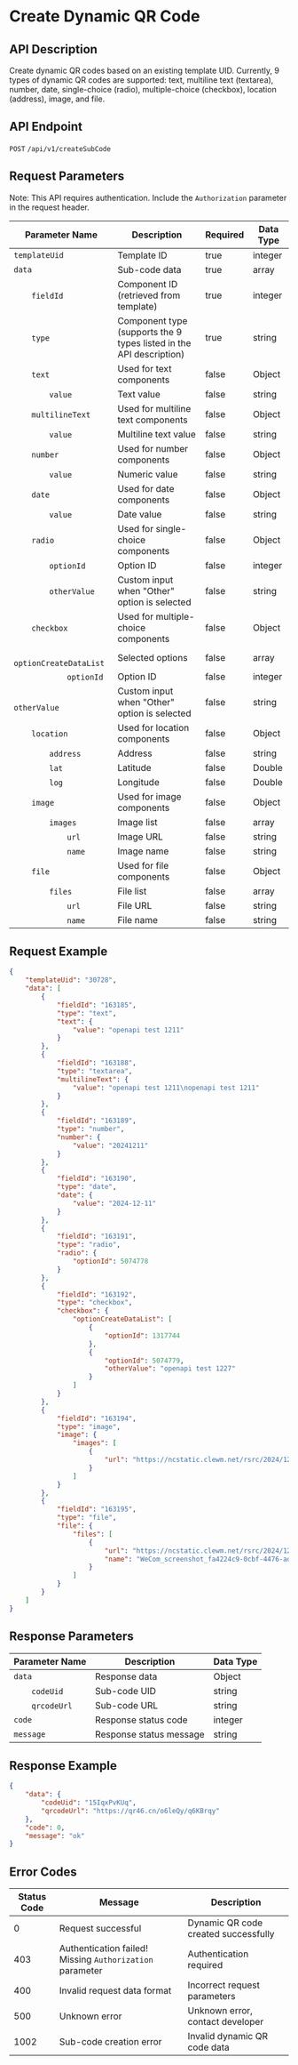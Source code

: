 # Create Dynamic QR Code  

## API Description  
Create dynamic QR codes based on an existing template UID. Currently, 9 types of dynamic QR codes are supported: text, multiline text (textarea), number, date, single-choice (radio), multiple-choice (checkbox), location (address), image, and file.  

## API Endpoint  
`POST` `/api/v1/createSubCode`  

## Request Parameters  
Note: This API requires authentication. Include the `Authorization` parameter in the request header.  

| Parameter Name | Description | Required | Data Type |
|---------------|------------|----------|-----------|
| `templateUid` | Template ID | true | integer |
| `data` | Sub-code data | true | array |
| &emsp;&emsp;`fieldId` | Component ID (retrieved from template) | true | integer |
| &emsp;&emsp;`type` | Component type (supports the 9 types listed in the API description) | true | string |
| &emsp;&emsp;`text` | Used for text components | false | Object |
| &emsp;&emsp;&emsp;&emsp;`value` | Text value | false | string |
| &emsp;&emsp;`multilineText` | Used for multiline text components | false | Object |
| &emsp;&emsp;&emsp;&emsp;`value` | Multiline text value | false | string |
| &emsp;&emsp;`number` | Used for number components | false | Object |
| &emsp;&emsp;&emsp;&emsp;`value` | Numeric value | false | string |
| &emsp;&emsp;`date` | Used for date components | false | Object |
| &emsp;&emsp;&emsp;&emsp;`value` | Date value | false | string |
| &emsp;&emsp;`radio` | Used for single-choice components | false | Object |
| &emsp;&emsp;&emsp;&emsp;`optionId` | Option ID | false | integer |
| &emsp;&emsp;&emsp;&emsp;`otherValue` | Custom input when "Other" option is selected | false | string |
| &emsp;&emsp;`checkbox` | Used for multiple-choice components | false | Object |
| &emsp;&emsp;&emsp;&emsp;`optionCreateDataList` | Selected options | false | array |
| &emsp;&emsp;&emsp;&emsp;&emsp;&emsp;`optionId` | Option ID | false | integer |
| &emsp;&emsp;&emsp;&emsp;&emsp;&emsp;`otherValue` | Custom input when "Other" option is selected | false | string |
| &emsp;&emsp;`location` | Used for location components | false | Object |
| &emsp;&emsp;&emsp;&emsp;`address` | Address | false | string |
| &emsp;&emsp;&emsp;&emsp;`lat` | Latitude | false | Double |
| &emsp;&emsp;&emsp;&emsp;`log` | Longitude | false | Double |
| &emsp;&emsp;`image` | Used for image components | false | Object |
| &emsp;&emsp;&emsp;&emsp;`images` | Image list | false | array |
| &emsp;&emsp;&emsp;&emsp;&emsp;&emsp;`url` | Image URL | false | string |
| &emsp;&emsp;&emsp;&emsp;&emsp;&emsp;`name` | Image name | false | string |
| &emsp;&emsp;`file` | Used for file components | false | Object |
| &emsp;&emsp;&emsp;&emsp;`files` | File list | false | array |
| &emsp;&emsp;&emsp;&emsp;&emsp;&emsp;`url` | File URL | false | string |
| &emsp;&emsp;&emsp;&emsp;&emsp;&emsp;`name` | File name | false | string |

## Request Example  
```json
{
    "templateUid": "30728",
    "data": [
        {
            "fieldId": "163185",
            "type": "text",
            "text": {
                "value": "openapi test 1211"
            }
        },
        {
            "fieldId": "163188",
            "type": "textarea",
            "multilineText": {
                "value": "openapi test 1211\nopenapi test 1211"
            }
        },
        {
            "fieldId": "163189",
            "type": "number",
            "number": {
                "value": "20241211"
            }
        },
        {
            "fieldId": "163190",
            "type": "date",
            "date": {
                "value": "2024-12-11"
            }
        },
        {
            "fieldId": "163191",
            "type": "radio",
            "radio": {
                "optionId": 5074778
            }
        },
        {
            "fieldId": "163192",
            "type": "checkbox",
            "checkbox": {
                "optionCreateDataList": [
                    {
                        "optionId": 1317744
                    },
                    {
                        "optionId": 5074779,
                        "otherValue": "openapi test 1227"
                    }
                ]
            }
        },
        {
            "fieldId": "163194",
            "type": "image",
            "image": {
                "images": [
                    {
                        "url": "https://ncstatic.clewm.net/rsrc/2024/1220/11/aa41c8b612eafeac06ed90ae0ce53092.png"
                    }
                ]
            }
        },
        {
            "fieldId": "163195",
            "type": "file",
            "file": {
                "files": [
                    {
                        "url": "https://ncstatic.clewm.net/rsrc/2024/1220/11/aa41c8b612eafeac06ed90ae0ce53092.png",
                        "name": "WeCom_screenshot_fa4224c9-0cbf-4476-ad81-929f321db2dd.png"
                    }
                ]
            }
        }
    ]
}
```

## Response Parameters  
| Parameter Name | Description | Data Type |
|---------------|------------|-----------|
| `data` | Response data | Object |
| &emsp;&emsp;`codeUid` | Sub-code UID | string |
| &emsp;&emsp;`qrcodeUrl` | Sub-code URL | string |
| `code` | Response status code | integer |
| `message` | Response status message | string |

## Response Example  
```json
{
    "data": {
        "codeUid": "15IqxPvKUq",
        "qrcodeUrl": "https://qr46.cn/o6leQy/q6KBrqy"
    },
    "code": 0,
    "message": "ok"
}
```

## Error Codes  
| Status Code | Message | Description |
|------------|---------|-------------|
| 0 | Request successful | Dynamic QR code created successfully |
| 403 | Authentication failed! Missing `Authorization` parameter | Authentication required |
| 400 | Invalid request data format | Incorrect request parameters |
| 500 | Unknown error | Unknown error, contact developer |
| 1002 | Sub-code creation error | Invalid dynamic QR code data |